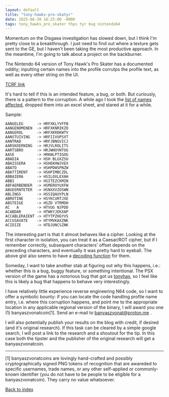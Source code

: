 ```yaml
---
layout: default
title: "tony-hawks-pro-skatyr"
date: 2025-06-30 16:25:00 -0000
tags: tony_hawks_pro_skater thps tyr bug nintendo64
---
```


Momentum on the Disgaea investigation has slowed down, but I think I'm pretty close to a breakthrough. I just need to find out where a texture gets sent to the GE, but I haven't been taking the most productive approach. In the meantime, I'm going to talk about a project on the backburner.

The Nintendo 64 version of Tony Hawk's Pro Skater has a documented oddity; inputting certain names into the profile corrutps the profile text, as well as every other string on the UI.

[TCRF link](https://tcrf.net/Tony_Hawk%27s_Pro_Skater_(Nintendo_64)#Unknown_Feature)

It's hard to tell if this is an intended feature, a bug, or both. But curiously, there is a pattern to the corruption. A while ago I took the [list of names affected](https://gist.github.com/notwa/cf13e59d7978068c0ac103776d9e9e97), dropped them into an excel sheet, and stared at it for a while.

Sample:

```
AANGELEG      -> HRFXKLYVFFB
AANGENOMENEN  -> HRFXKNRIKZO
AANGEROL      -> HRFXKRDKWTV
AANSTUIVING   -> HRFIIVUPSXT
AANTRAD       -> HRFJBNGVICJ
AARSKOERNING  -> HRJVLROLITS
AARTSBRO      -> HRJWHOVNTOG
AASE          -> HRKWLPTIGOG
ABADIA        -> HSH BLGXZSU
ABAISSERA     -> HSHEKHWJVEX
ABATO         -> HSHPDWSPNZW
ABATTIRENT    -> HSHPIMBCZDL
ABBAIERA      -> HSILOXLEXAH
ABBI          -> HSITEZCKMIN
ABFAERBENDER  -> HSMEROYUXFW
ABGEERNTETER  -> HSNXXVZOSWN
ABLINGS       -> HSSIQAUYPLN
ABROTINE      -> HSYKCURTJXE
ABSTEIGE      -> HSZD VTRMDH
AC   A        -> HTVUG NJPDD
ACABDAR       -> HTWKYJEKXAP
ACCABLERAIENT -> HTYTPZHGYVS
ACCUSAVATE    -> HTYMVKAXZNK
ACIDIZE       -> HTDJUNCSZNK
```


The interesting part is that it almost behaves like a cipher. Looking at the first character in isolation, you can treat it as a Caesar/ROT cipher, but if I remember correctly, subsequent characters' offset depends on the preceding characters, and eventually it was pretty hard to eyeball. The above gist also seems to have a [decoding function](https://gist.github.com/notwa/cf13e59d7978068c0ac103776d9e9e97#file-thps1-c-L58) for them.

Someday, I want to take another stab at figuring out why this happens, i.e.: whether this is a bug, buggy feature, or something intentional. The PSX version of the game has a notorious bug that got us [tonyhax](https://orca.pet/tonyhax/), so I feel like this is likely a bug that happens to behave very interestingly.

I have relatively little experience reverse engineering N64 code, so I want to offer a symbolic bounty: if you can locate the code handling profile name entry, i.e. where this corruption happens, and point me to the appropriate location in any applicable regional version of the binary, I will award you one (1) banyaszvonatcoin[1]. Send an e-mail to banyaszvonat@proton.me .

I will also potentially publish your results on the blog with credit, if desired (and it's original research). If this task can be cleared by a simple google search, I will post a link to the research and a shoutout for the tip. In this case both the tipster and the publisher of the original research will get a banyaszvonatcoin.

-----

[1] banyaszvonatcoins are lovingly hand-crafted and possibly cryptographically signed PNG tokens of recognition that are awareded to specific usernames, trade names, or any other self-applied or commonly-known identifier (you do not have to be people to be eligible for a banyaszvonatcoin). They carry no value whatsoever.

[Back to index](/breaking-videogames/)
